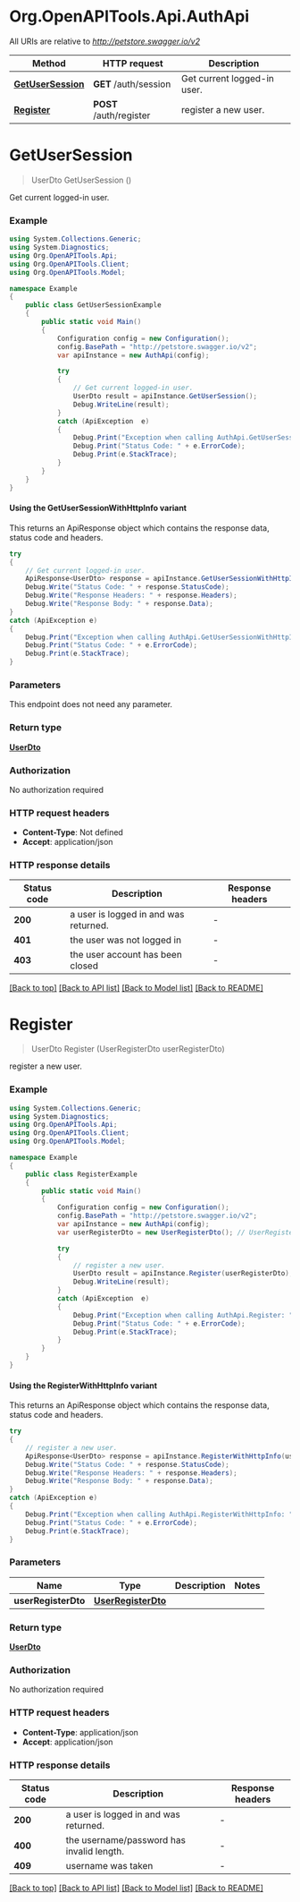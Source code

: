 # Org.OpenAPITools.Api.AuthApi

All URIs are relative to *http://petstore.swagger.io/v2*

| Method | HTTP request | Description |
|--------|--------------|-------------|
| [**GetUserSession**](AuthApi.md#getusersession) | **GET** /auth/session | Get current logged-in user. |
| [**Register**](AuthApi.md#register) | **POST** /auth/register | register a new user. |

<a id="getusersession"></a>
# **GetUserSession**
> UserDto GetUserSession ()

Get current logged-in user.

### Example
```csharp
using System.Collections.Generic;
using System.Diagnostics;
using Org.OpenAPITools.Api;
using Org.OpenAPITools.Client;
using Org.OpenAPITools.Model;

namespace Example
{
    public class GetUserSessionExample
    {
        public static void Main()
        {
            Configuration config = new Configuration();
            config.BasePath = "http://petstore.swagger.io/v2";
            var apiInstance = new AuthApi(config);

            try
            {
                // Get current logged-in user.
                UserDto result = apiInstance.GetUserSession();
                Debug.WriteLine(result);
            }
            catch (ApiException  e)
            {
                Debug.Print("Exception when calling AuthApi.GetUserSession: " + e.Message);
                Debug.Print("Status Code: " + e.ErrorCode);
                Debug.Print(e.StackTrace);
            }
        }
    }
}
```

#### Using the GetUserSessionWithHttpInfo variant
This returns an ApiResponse object which contains the response data, status code and headers.

```csharp
try
{
    // Get current logged-in user.
    ApiResponse<UserDto> response = apiInstance.GetUserSessionWithHttpInfo();
    Debug.Write("Status Code: " + response.StatusCode);
    Debug.Write("Response Headers: " + response.Headers);
    Debug.Write("Response Body: " + response.Data);
}
catch (ApiException e)
{
    Debug.Print("Exception when calling AuthApi.GetUserSessionWithHttpInfo: " + e.Message);
    Debug.Print("Status Code: " + e.ErrorCode);
    Debug.Print(e.StackTrace);
}
```

### Parameters
This endpoint does not need any parameter.
### Return type

[**UserDto**](UserDto.md)

### Authorization

No authorization required

### HTTP request headers

 - **Content-Type**: Not defined
 - **Accept**: application/json


### HTTP response details
| Status code | Description | Response headers |
|-------------|-------------|------------------|
| **200** | a user is logged in and was returned. |  -  |
| **401** | the user was not logged in |  -  |
| **403** | the user account has been closed |  -  |

[[Back to top]](#) [[Back to API list]](../README.md#documentation-for-api-endpoints) [[Back to Model list]](../README.md#documentation-for-models) [[Back to README]](../README.md)

<a id="register"></a>
# **Register**
> UserDto Register (UserRegisterDto userRegisterDto)

register a new user.

### Example
```csharp
using System.Collections.Generic;
using System.Diagnostics;
using Org.OpenAPITools.Api;
using Org.OpenAPITools.Client;
using Org.OpenAPITools.Model;

namespace Example
{
    public class RegisterExample
    {
        public static void Main()
        {
            Configuration config = new Configuration();
            config.BasePath = "http://petstore.swagger.io/v2";
            var apiInstance = new AuthApi(config);
            var userRegisterDto = new UserRegisterDto(); // UserRegisterDto | 

            try
            {
                // register a new user.
                UserDto result = apiInstance.Register(userRegisterDto);
                Debug.WriteLine(result);
            }
            catch (ApiException  e)
            {
                Debug.Print("Exception when calling AuthApi.Register: " + e.Message);
                Debug.Print("Status Code: " + e.ErrorCode);
                Debug.Print(e.StackTrace);
            }
        }
    }
}
```

#### Using the RegisterWithHttpInfo variant
This returns an ApiResponse object which contains the response data, status code and headers.

```csharp
try
{
    // register a new user.
    ApiResponse<UserDto> response = apiInstance.RegisterWithHttpInfo(userRegisterDto);
    Debug.Write("Status Code: " + response.StatusCode);
    Debug.Write("Response Headers: " + response.Headers);
    Debug.Write("Response Body: " + response.Data);
}
catch (ApiException e)
{
    Debug.Print("Exception when calling AuthApi.RegisterWithHttpInfo: " + e.Message);
    Debug.Print("Status Code: " + e.ErrorCode);
    Debug.Print(e.StackTrace);
}
```

### Parameters

| Name | Type | Description | Notes |
|------|------|-------------|-------|
| **userRegisterDto** | [**UserRegisterDto**](UserRegisterDto.md) |  |  |

### Return type

[**UserDto**](UserDto.md)

### Authorization

No authorization required

### HTTP request headers

 - **Content-Type**: application/json
 - **Accept**: application/json


### HTTP response details
| Status code | Description | Response headers |
|-------------|-------------|------------------|
| **200** | a user is logged in and was returned. |  -  |
| **400** | the username/password has invalid length. |  -  |
| **409** | username was taken |  -  |

[[Back to top]](#) [[Back to API list]](../README.md#documentation-for-api-endpoints) [[Back to Model list]](../README.md#documentation-for-models) [[Back to README]](../README.md)

